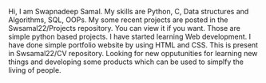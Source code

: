 Hi, I am Swapnadeep Samal.
My skills are Python, C, Data structures and Algorithms, SQL, OOPs.
My some recent projects are posted in the Swsamal22/Projects repository. You can view it if you want. Those are simple python based projects.
I have started learning Web development.
I have done simple portfolio website by using HTML and CSS. This is present in Swsamal22/CV repository.
Looking for new opputunities for learning new things and developing some products which can be used to simplfy the living of people.
